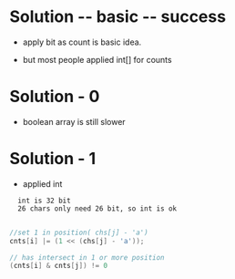 # Solution -- basic -- success

* apply bit as count is basic idea.

* but most people applied int[] for counts

# Solution - 0

* boolean array is still slower


# Solution - 1

* applied int

```
  int is 32 bit
  26 chars only need 26 bit, so int is ok
```
```java

//set 1 in position( chs[j] - 'a')
cnts[i] |= (1 << (chs[j] - 'a'));

// has intersect in 1 or more position 
(cnts[i] & cnts[j]) != 0

```

